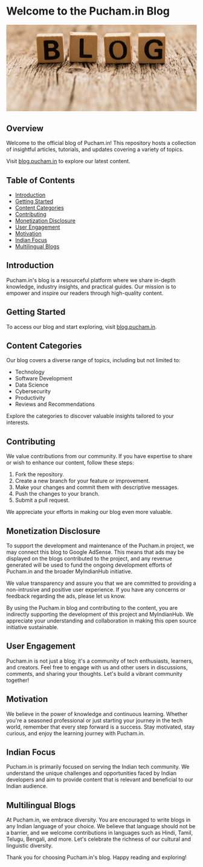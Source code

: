 # Welcome to the Pucham.in Blog

![Pucham.in Logo](img/blog.jpeg)

## Overview

Welcome to the official blog of Pucham.in! This repository hosts a collection of insightful articles, tutorials, and updates covering a variety of topics.

Visit [blog.pucham.in](https://blog.pucham.in) to explore our latest content.

## Table of Contents

- [Introduction](#introduction)
- [Getting Started](#getting-started)
- [Content Categories](#content-categories)
- [Contributing](#contributing)
- [Monetization Disclosure](#monetization-disclosure)
- [User Engagement](#user-engagement)
- [Motivation](#motivation)
- [Indian Focus](#indian-focus)
- [Multilingual Blogs](#multilingual-blogs)

## Introduction

Pucham.in's blog is a resourceful platform where we share in-depth knowledge, industry insights, and practical guides. Our mission is to empower and inspire our readers through high-quality content.

## Getting Started

To access our blog and start exploring, visit [blog.pucham.in](https://blog.pucham.in).

## Content Categories

Our blog covers a diverse range of topics, including but not limited to:

- Technology
- Software Development
- Data Science
- Cybersecurity
- Productivity
- Reviews and Recommendations

Explore the categories to discover valuable insights tailored to your interests.

## Contributing

We value contributions from our community. If you have expertise to share or wish to enhance our content, follow these steps:

1. Fork the repository.
2. Create a new branch for your feature or improvement.
3. Make your changes and commit them with descriptive messages.
4. Push the changes to your branch.
5. Submit a pull request.

We appreciate your efforts in making our blog even more valuable.

## Monetization Disclosure

To support the development and maintenance of the Pucham.in project, we may connect this blog to Google AdSense. This means that ads may be displayed on the blogs contributed to the project, and any revenue generated will be used to fund the ongoing development efforts of Pucham.in and the broader MyIndianHub initiative.

We value transparency and assure you that we are committed to providing a non-intrusive and positive user experience. If you have any concerns or feedback regarding the ads, please let us know.

By using the Pucham.in blog and contributing to the content, you are indirectly supporting the development of this project and MyIndianHub. We appreciate your understanding and collaboration in making this open source initiative sustainable.

## User Engagement

Pucham.in is not just a blog; it's a community of tech enthusiasts, learners, and creators. Feel free to engage with us and other users in discussions, comments, and sharing your thoughts. Let's build a vibrant community together!

## Motivation

We believe in the power of knowledge and continuous learning. Whether you're a seasoned professional or just starting your journey in the tech world, remember that every step forward is a success. Stay motivated, stay curious, and enjoy the learning journey with Pucham.in.

## Indian Focus

Pucham.in is primarily focused on serving the Indian tech community. We understand the unique challenges and opportunities faced by Indian developers and aim to provide content that is relevant and beneficial to our Indian audience.

## Multilingual Blogs

At Pucham.in, we embrace diversity. You are encouraged to write blogs in any Indian language of your choice. We believe that language should not be a barrier, and we welcome contributions in languages such as Hindi, Tamil, Telugu, Bengali, and more. Let's celebrate the richness of our cultural and linguistic diversity.

Thank you for choosing Pucham.in's blog. Happy reading and exploring!
